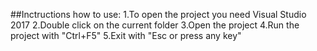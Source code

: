 ##Inctructions how to use:
 1.To open the project you need Visual Studio 2017
 2.Double click on the current folder
 3.Open  the project 
 4.Run the project with "Ctrl+F5"
 5.Exit with "Esc or press any key"
